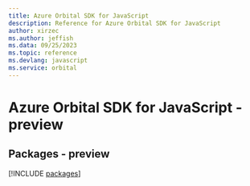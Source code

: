 ```yaml
---
title: Azure Orbital SDK for JavaScript
description: Reference for Azure Orbital SDK for JavaScript
author: xirzec
ms.author: jeffish
ms.data: 09/25/2023
ms.topic: reference
ms.devlang: javascript
ms.service: orbital
---
```

# Azure Orbital SDK for JavaScript - preview
## Packages - preview
[!INCLUDE [packages](orbital-index.md)]